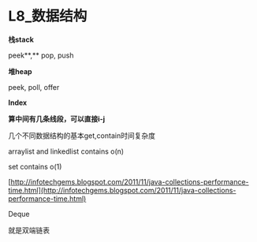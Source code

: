 # L8\_数据结构

**栈stack**

peek**,** pop, push

**堆heap**

peek, poll, offer

**Index**

**算中间有几条线段，可以直接i-j**

几个不同数据结构的基本get,contain时间复杂度

arraylist and linkedlist contains o\(n\)

set contains o\(1\)

[http://infotechgems.blogspot.com/2011/11/java-collections-performance-time.html](http://infotechgems.blogspot.com/2011/11/java-collections-performance-time.html)

Deque

就是双端链表

